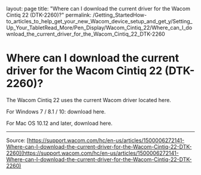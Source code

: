 layout: page
title: "Where can I download the current driver for the Wacom Cintiq 22 (DTK-2260)?"
permalink: /Getting_StartedHow-to_articles_to_help_get_your_new_Wacom_device_setup_and_get_y/Setting_Up_Your_TabletRead_More/Pen_Display/Wacom_Cintiq_22/Where_can_I_download_the_current_driver_for_the_Wacom_Cintiq_22_DTK-2260

# Where can I download the current driver for the Wacom Cintiq 22 (DTK-2260)?

The Wacom Cintiq 22 uses the current Wacom driver located here.


For Windows 7 / 8.1 / 10: download here.


For Mac OS 10.12 and later, download here.

---
Source: [https://support.wacom.com/hc/en-us/articles/1500006272141-Where-can-I-download-the-current-driver-for-the-Wacom-Cintiq-22-DTK-2260](https://support.wacom.com/hc/en-us/articles/1500006272141-Where-can-I-download-the-current-driver-for-the-Wacom-Cintiq-22-DTK-2260)
